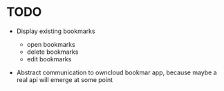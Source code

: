 # TODO
- Display existing bookmarks
  - open bookmarks
  - delete bookmarks
  - edit bookmarks
  
- Abstract communication to owncloud bookmar app, because maybe a real api will emerge at some point
